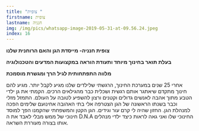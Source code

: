 ```yaml
---
title: "צופית "
firstname: צופית
lastname: חנניה
img: /img/pics/whatsapp-image-2019-05-31-at-09.56.24.jpeg
index: 16
---
```


**צופית חנניה- מייסדת הגן והאם הרוחנית שלנו**

**בעלת תואר בחינוך מיוחד ותעודת הוראה במקצועות המדעים והטכנולוגיה**

**מלווה התפתחותית לגיל הרך ומגשרת מוסמכת**

אחרי 25 שנים במערכת החינוך, הרגשתי שלילדים שלנו מגיע לקבל יותר. מגיע להם חינוך מתקדם שיאתגר אותם רגשית ושכלית כבר מהגילאים הרכים. הקמתי את גן ילדי הטבע מתוך אהבה לאנשים גדולים וקטנים ורצון להשפיע לטובה על העולם. התמזל מזלי וכבר בשנתו הראשונה של הגן הצטרפה אלי בתי האהובה אחינועם שלימים הפכה למנהלת הגן. החזון שהיה לי קרם עור וגידים. הגן הקטן והמשפחתי שהקמנו הפך למוסד חינוכי של ממש מבלי לאבד את ה D.N.A החינוכי שלו ואני גאה לראות כיצד ילדי מנהלים אותו בצורה מעוררת השראה.
